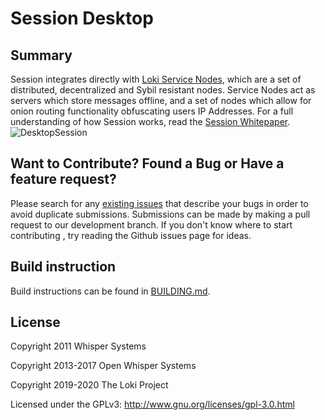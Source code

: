 # Session Desktop

## Summary

Session integrates directly with [Loki Service Nodes](https://lokidocs.com/ServiceNodes/SNOverview/), which are a set of distributed, decentralized and Sybil resistant nodes. Service Nodes act as servers which store messages offline, and a set of nodes which allow for onion routing functionality obfuscating users IP Addresses. For a full understanding of how Session works, read the [Session Whitepaper](https://getsession.org/whitepaper).
![DesktopSession](https://i.imgur.com/ZnHvYjo.jpg)

## Want to Contribute? Found a Bug or Have a feature request?

Please search for any [existing issues](https://github.com/loki-project/session-desktop/issues) that describe your bugs in order to avoid duplicate submissions. Submissions can be made by making a pull request to our development branch. If you don't know where to start contributing , try reading the Github issues page for ideas.

## Build instruction

Build instructions can be found in [BUILDING.md](BUILDING.md).

## License

Copyright 2011 Whisper Systems

Copyright 2013-2017 Open Whisper Systems

Copyright 2019-2020 The Loki Project

Licensed under the GPLv3: http://www.gnu.org/licenses/gpl-3.0.html

